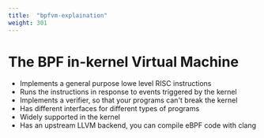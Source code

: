 ```yaml
---
title:  "bpfvm-explaination"
weight: 301
---
```


# The BPF in-kernel Virtual Machine

- Implements a general purpose lowe level RISC instructions
- Runs the instructions in response to events triggered by the kernel
- Implements a verifier, so that your programs can't break the kernel
- Has different interfaces for different types of programs
- Widely supported in the kernel
- Has an upstream LLVM backend, you can compile eBPF code with clang
